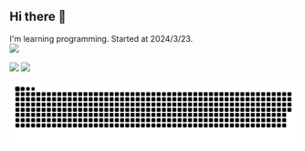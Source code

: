 ## Hi there 👋
I'm learning programming. Started at 2024/3/23.</br>
![](http://github-profile-summary-cards.vercel.app/api/cards/profile-details?username=Rintaro196&theme=dracula)

![](https://github-readme-stats.vercel.app/api/top-langs?username=Rintaro196&theme=dracula&layout=compact)
![](http://github-profile-summary-cards.vercel.app/api/cards/stats?username=Rintaro196&theme=dracula)

<picture>
  <source media="(prefers-color-scheme: dark)" srcset="https://raw.githubusercontent.com/obregonia1/obregonia1/master/img/snake-dark.svg">
  <source media="(prefers-color-scheme: light)" srcset="https://raw.githubusercontent.com/obregonia1/obregonia1/master/img/snake.svg">
  <img alt="github contribution grid snake animation" src="https://raw.githubusercontent.com/obregonia1/obregonia1/master/img/snake.svg">
</picture>
<!--
**Rintaro196/Rintaro196** is a ✨ _special_ ✨ repository because its `README.md` (this file) appears on your GitHub profile.

Here are some ideas to get you started:

- 🔭 I’m currently working on ...
- 🌱 I’m currently learning ...
- 👯 I’m looking to collaborate on ...
- 🤔 I’m looking for help with ...
- 💬 Ask me about ...
- 📫 How to reach me: ...
- 😄 Pronouns: ...
- ⚡ Fun fact: ...
-->
